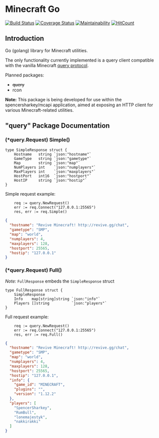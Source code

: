 Minecraft Go
===
[![Build Status](https://travis-ci.org/SpencerSharkey/gomc.svg?branch=master)](https://travis-ci.org/SpencerSharkey/gomc)
[![Coverage Status](https://coveralls.io/repos/github/SpencerSharkey/gomc/badge.svg?branch=master)](https://coveralls.io/github/SpencerSharkey/gomc?branch=master)
[![Maintainability](https://api.codeclimate.com/v1/badges/9b0cf6b594cbf294dd5c/maintainability)](https://codeclimate.com/github/SpencerSharkey/gomc/maintainability)
[![HitCount](http://hits.dwyl.io/SpencerSharkey/gomc.svg)](http://hits.dwyl.io/SpencerSharkey/gomc)

## Introduction
Go (golang) library for Minecraft utilities. 

The only functionality currently implemented is a query client compatible with the vanilla Minecraft [query protocol](http://wiki.vg/Query).

Planned packages:
* ~~query~~
* rcon

**Note:** This package is being developed for use within the spencersharkey/mcapi application, aimed at exposing an HTTP client for various Minecraft-related utilities.

## "query" Package Documentation

### (*query.Request) Simple()
```golang
type SimpleResponse struct {
	Hostname   string `json:"hostname"`
	GameType   string `json:"gametype"`
	Map        string `json:"map"`
	NumPlayers int    `json:"numplayers"`
	MaxPlayers int    `json:"maxplayers"`
	HostPort   int16  `json:"hostport"`
	HostIP     string `json:"hostip"`
}
```
Simple request example:
```golang
	req := query.NewRequest()
	err := req.Connect("127.0.0.1:25565")
	res, err := req.Simple()
```
```json
{
  "hostname": "Revive Minecraft! http://revive.gg/chat",
  "gametype": "SMP",
  "map": "world",
  "numplayers": 4,
  "maxplayers": 128,
  "hostport": 25565,
  "hostip": "127.0.0.1"
}
```
### (*query.Request) Full()
*Note:* `FullResponse` embeds the `SimpleResponse` struct
```golang
type FullResponse struct {
	SimpleResponse
	Info    map[string]string `json:"info"`
	Players []string          `json:"players"`
}
```
Full request example:
```golang
	req := query.NewRequest()
	err := req.Connect("127.0.0.1:25565")
	res, err := req.Full()
```
```json
{
  "hostname": "Revive Minecraft! http://revive.gg/chat",
  "gametype": "SMP",
  "map": "world",
  "numplayers": 4,
  "maxplayers": 128,
  "hostport": 25565,
  "hostip": "127.0.0.1",
  "info": {
    "game_id": "MINECRAFT",
    "plugins": "",
    "version": "1.12.2"
  },
  "players": [
    "SpencerSharkey",
    "RumBull",
    "lonemajestyk",
    "nakkirakki"
  ]
}
```
